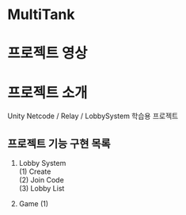 # MultiTank
 
# 프로젝트 영상



# 프로젝트 소개
Unity Netcode / Relay / LobbySystem 학습용 프로젝트


## 프로젝트 기능 구현 목록
1. Lobby System  
(1) Create  
(2) Join Code  
(3) Lobby List  

2. Game
(1) 

